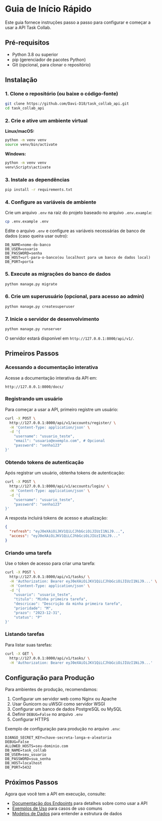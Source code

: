 # Guia de Início Rápido

Este guia fornece instruções passo a passo para configurar e começar a usar a API Task Collab.

## Pré-requisitos

- Python 3.8 ou superior
- pip (gerenciador de pacotes Python)
- Git (opcional, para clonar o repositório)

## Instalação

### 1. Clone o repositório (ou baixe o código-fonte)

```bash
git clone https://github.com/Davi-D18/task_collab_api.git
cd task_collab_api
```

### 2. Crie e ative um ambiente virtual

**Linux/macOS:**
```bash
python -m venv venv
source venv/bin/activate
```

**Windows:**
```bash
python -m venv venv
venv\Scripts\activate
```

### 3. Instale as dependências

```bash
pip install -r requirements.txt
```

### 4. Configure as variáveis de ambiente

Crie um arquivo `.env` na raiz do projeto baseado no arquivo `.env.example`:

```bash
cp .env.example .env
```

Edite o arquivo `.env` e configure as variáveis necessárias de banco de dados (caso queira usar outro):

```env
DB_NAME=nome-do-banco
DB_USER=usuario
DB_PASSWORD=senha
DB_HOST=url-para-o-banco(ou localhost para um banco de dados local)
DB_PORT=porta
```

### 5. Execute as migrações do banco de dados

```bash
python manage.py migrate
```

### 6. Crie um superusuário (opcional, para acesso ao admin)

```bash
python manage.py createsuperuser
```

### 7. Inicie o servidor de desenvolvimento

```bash
python manage.py runserver
```

O servidor estará disponível em `http://127.0.0.1:8000/api/v1/`.

## Primeiros Passos

### Acessando a documentação interativa

Acesse a documentação interativa da API em:

```
http://127.0.0.1:8000/docs/
```

### Registrando um usuário

Para começar a usar a API, primeiro registre um usuário:

```bash
curl -X POST \
  http://127.0.0.1:8000/api/v1/accounts/register/ \
  -H 'Content-Type: application/json' \
  -d '{
    "username": "usuario_teste",
    "email": "usuario@exemplo.com", # Opcional
    "password": "senha123"
}'
```

### Obtendo tokens de autenticação

Após registrar um usuário, obtenha tokens de autenticação:

```bash
curl -X POST \
  http://127.0.0.1:8000/api/v1/accounts/login/ \
  -H 'Content-Type: application/json' \
  -d '{
    "username": "usuario_teste",
    "password": "senha123"
}'
```

A resposta incluirá tokens de acesso e atualização:

```json
{
  "refresh": "eyJ0eXAiOiJKV1QiLCJhbGciOiJIUzI1NiJ9...",
  "access": "eyJ0eXAiOiJKV1QiLCJhbGciOiJIUzI1NiJ9..."
}
```

### Criando uma tarefa

Use o token de acesso para criar uma tarefa:

```bash
curl -X POST \
  http://127.0.0.1:8000/api/v1/tasks/ \
  -H 'Authorization: Bearer eyJ0eXAiOiJKV1QiLCJhbGciOiJIUzI1NiJ9...' \
  -H 'Content-Type: application/json' \
  -d '{
    "usuario": "usuario_teste",
    "titulo": "Minha primeira tarefa",
    "descricao": "Descrição da minha primeira tarefa",
    "prioridade": "M",
    "prazo": "2023-12-31",
    "status": "P"
}'
```

### Listando tarefas

Para listar suas tarefas:

```bash
curl -X GET \
  http://127.0.0.1:8000/api/v1/tasks/ \
  -H 'Authorization: Bearer eyJ0eXAiOiJKV1QiLCJhbGciOiJIUzI1NiJ9...'
```

## Configuração para Produção

Para ambientes de produção, recomendamos:

1. Configurar um servidor web como Nginx ou Apache
2. Usar Gunicorn ou uWSGI como servidor WSGI
3. Configurar um banco de dados PostgreSQL ou MySQL
4. Definir `DEBUG=False` no arquivo `.env`
5. Configurar HTTPS

Exemplo de configuração para produção no arquivo `.env`:

```
DJANGO_SECRET_KEY=chave-secreta-longa-e-aleatoria
DEBUG=False
ALLOWED_HOSTS=seu-dominio.com
DB_NAME=task_collab
DB_USER=seu_usuario
DB_PASSWORD=sua_senha
DB_HOST=localhost
DB_PORT=5432
```

## Próximos Passos

Agora que você tem a API em execução, consulte:

- [Documentação dos Endpoints](./endpoints.md) para detalhes sobre como usar a API
- [Exemplos de Uso](./examples.md) para casos de uso comuns
- [Modelos de Dados](./models.md) para entender a estrutura de dados